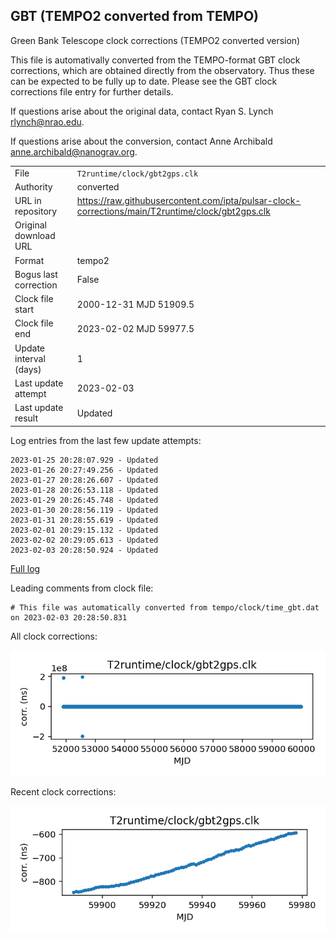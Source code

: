 
## GBT (TEMPO2 converted from TEMPO)

Green Bank Telescope clock corrections (TEMPO2 converted version)

This file is automativally converted from the TEMPO-format GBT
clock corrections, which are obtained directly from the observatory.
Thus these can be expected to be fully up to date. Please see the
GBT clock corrections file entry for further details.

If questions arise about the original data, contact Ryan S. Lynch
<rlynch@nrao.edu>.

If questions arise about the conversion, contact Anne Archibald
<anne.archibald@nanograv.org>.

|     |     |
|:--- |:--- |
| File | `T2runtime/clock/gbt2gps.clk` |
| Authority | converted |
| URL in repository | <https://raw.githubusercontent.com/ipta/pulsar-clock-corrections/main/T2runtime/clock/gbt2gps.clk> |
| Original download URL | <None> |
| Format | tempo2 |
| Bogus last correction | False |
| Clock file start | 2000-12-31 MJD 51909.5 |
| Clock file end | 2023-02-02 MJD 59977.5 |
| Update interval (days) | 1 |
| Last update attempt | 2023-02-03 |
| Last update result | Updated |

Log entries from the last few update attempts:
```
2023-01-25 20:28:07.929 - Updated
2023-01-26 20:27:49.256 - Updated
2023-01-27 20:28:26.607 - Updated
2023-01-28 20:26:53.118 - Updated
2023-01-29 20:26:45.748 - Updated
2023-01-30 20:28:56.119 - Updated
2023-01-31 20:28:55.619 - Updated
2023-02-01 20:29:15.132 - Updated
2023-02-02 20:29:05.613 - Updated
2023-02-03 20:28:50.924 - Updated
```
[Full log](https://raw.githubusercontent.com/ipta/pulsar-clock-corrections/main/log/T2runtime/clock/gbt2gps.clk.log)

Leading comments from clock file:

    # This file was automatically converted from tempo/clock/time_gbt.dat on 2023-02-03 20:28:50.831



All clock corrections:

![plot of all clock corrections](gbt2gps.clk.png "All corrections")

Recent clock corrections:

![plot of recent clock corrections](gbt2gps.clk.short.png "Recent corrections")

